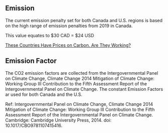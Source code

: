 ## Emission
The current emission penalty set for both Canada and U.S. regions is based on the high range of emission penalties from 2019 in Canada.

This value equates to $30 CAD = $24 USD

[These Countries Have Prices on Carbon. Are They Working?](https://www.nytimes.com/interactive/2019/04/02/climate/pricing-carbon-emissions.html)

## Emission Factor

The CO2 emission factors are collected from the Intergovernmental Panel on Climate Change, Climate Change 2014 Mitigation of Climate Change: Working Group III Contribution to the Fifth Assessment Report of the Intergovernmental Panel on Climate Change. The constant Emission Factors ar used for both Canada and the U.S.

Ref: Intergovernmental Panel on Climate Change, Climate Change 2014 Mitigation of Climate Change:
Working Group III Contribution to the Fifth Assessment Report of the Intergovernmental Panel on
Climate Change. Cambridge: Cambridge University Press, 2014. doi: 10.1017/CBO9781107415416.